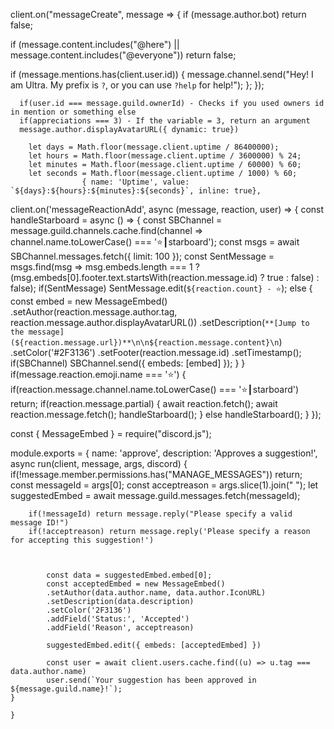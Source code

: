 client.on("messageCreate", message => {
  if (message.author.bot) return false;

  if (message.content.includes("@here") || message.content.includes("@everyone")) return false;

  if (message.mentions.has(client.user.id)) {
      message.channel.send("Hey! I am Ultra. My prefix is `?`, or you can use `?help` for help!");
  };
});

      if(user.id === message.guild.ownerId) - Checks if you used owners id in mention or something else
      if(appreciations === 3) - If the variable = 3, return an argument
      message.author.displayAvatarURL({ dynamic: true})

        let days = Math.floor(message.client.uptime / 86400000);
        let hours = Math.floor(message.client.uptime / 3600000) % 24;
        let minutes = Math.floor(message.client.uptime / 60000) % 60;
        let seconds = Math.floor(message.client.uptime / 1000) % 60;
                    { name: 'Uptime', value: `${days}:${hours}:${minutes}:${seconds}`, inline: true},

client.on('messageReactionAdd', async (message, reaction, user) => {
  const handleStarboard = async () => {
      const SBChannel = message.guild.channels.cache.find(channel => channel.name.toLowerCase() === '⭐┃starboard');
      const msgs = await SBChannel.messages.fetch({ limit: 100 });
      const SentMessage = msgs.find(msg => 
          msg.embeds.length === 1 ?
          (msg.embeds[0].footer.text.startsWith(reaction.message.id) ? true : false) : false);
      if(SentMessage) SentMessage.edit(`${reaction.count} - ⭐`);
      else {
          const embed = new MessageEmbed()
          .setAuthor(reaction.message.author.tag, reaction.message.author.displayAvatarURL())
          .setDescription(`**[Jump to the message](${reaction.message.url})**\n\n${reaction.message.content}\n`)
          .setColor('#2F3136')
          .setFooter(reaction.message.id)
          .setTimestamp();
          if(SBChannel)
          SBChannel.send({ embeds: [embed] });
      }
  }
  if(message.reaction.emoji.name === '⭐') {
      if(reaction.message.channel.name.toLowerCase() === '⭐┃starboard') return;
      if(reaction.message.partial) {
          await reaction.fetch();
          await reaction.message.fetch();
          handleStarboard();
      }
      else
      handleStarboard();
  }
});




const { MessageEmbed } = require("discord.js");

module.exports = {
    name: 'approve',
    description: 'Approves a suggestion!',
    async run(client, message, args, discord) {
        if(!message.member.permissions.has("MANAGE_MESSAGES")) return;
        const messageId = args[0];
        const acceptreason = args.slice(1).join(" ");
        let suggestedEmbed = await message.guild.messages.fetch(messageId);

        if(!messageId) return message.reply("Please specify a valid message ID!")
        if(!acceptreason) return message.reply('Please specify a reason for accepting this suggestion!')

        
            
            const data = suggestedEmbed.embed[0];
            const acceptedEmbed = new MessageEmbed()
            .setAuthor(data.author.name, data.author.IconURL)
            .setDescription(data.description)
            .setColor('2F3136')
            .addField('Status:', 'Accepted')
            .addField('Reason', acceptreason)

            suggestedEmbed.edit({ embeds: [acceptedEmbed] })

            const user = await client.users.cache.find((u) => u.tag === data.author.name)
            user.send(`Your suggestion has been approved in ${message.guild.name}!`);
    }

    }
